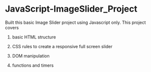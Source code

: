 # JavaScript-ImageSlider_Project


Built this basic Image Slider project using Javascript only.
This project covers
1) basic HTML structure

2) CSS rules to create a responsive full screen slider

3) DOM manipulation

4) functions and timers
